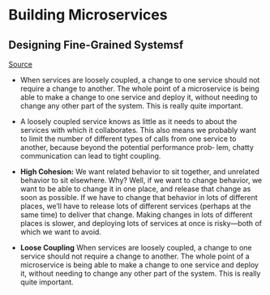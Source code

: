 # Building Microservices
## Designing Fine-Grained Systemsf

[Source](http://shop.oreilly.com/product/0636920033158.do)

* When services are loosely coupled, a change to one service should not require a change to another. The whole point of a microservice is being able to make a change to one service and deploy it, without needing to change any other part of the system. This is really quite important.

* A loosely coupled service knows as little as it needs to about the services with which it collaborates. This also means we probably want to limit the number of different types of calls from one service to another, because beyond the potential performance prob‐ lem, chatty communication can lead to tight coupling.

* **High Cohesion:** We want related behavior to sit together, and unrelated behavior to sit elsewhere. Why? Well, if we want to change behavior, we want to be able to change it in one place, and release that change as soon as possible. If we have to change that behavior in lots of different places, we’ll have to release lots of different services (perhaps at the same time) to deliver that change. Making changes in lots of different places is slower, and deploying lots of services at once is risky—both of which we want to avoid.

* **Loose Coupling** When services are loosely coupled, a change to one service should not require a change to another. The whole point of a microservice is being able to make a change to one service and deploy it, without needing to change any other part of the system. This is really quite important.
